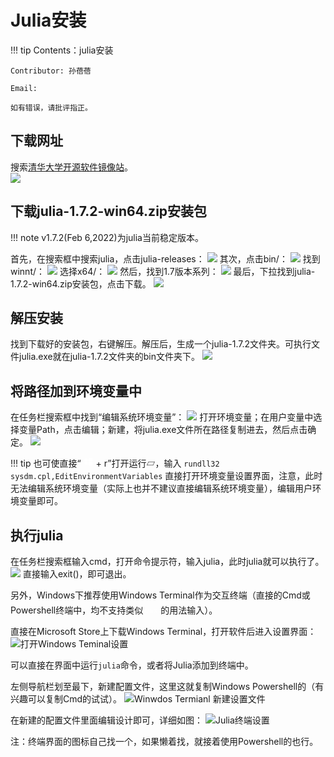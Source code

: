 # Julia安装

!!! tip
    Contents：julia安装

    Contributor: 孙蓓蓓

    Email:

    如有错误，请批评指正。

## 下载网址

搜索[清华大学开源软件镜像站](https://mirrors.tuna.tsinghua.edu.cn/)。  
![](../assets/1.png)

## 下载julia-1.7.2-win64.zip安装包

!!! note
    v1.7.2(Feb 6,2022)为julia当前稳定版本。

首先，在搜索框中搜索julia，点击julia-releases：
![](../assets/2.png)
其次，点击bin/：
![](../assets/3.png)
找到winnt/：
![](../assets/4.png)
选择x64/：
![](../assets/5.png)
然后，找到1.7版本系列：
![](../assets/6.png)
最后，下拉找到julia-1.7.2-win64.zip安装包，点击下载。
![](../assets/7.png)

## 解压安装

找到下载好的安装包，右键解压。解压后，生成一个julia-1.7.2文件夹。可执行文件julia.exe就在julia-1.7.2文件夹的bin文件夹下。
![](../assets/8.png)

## 将路径加到环境变量中

在任务栏搜索框中找到“编辑系统环境变量”：
![](../assets/9.png)
打开环境变量；在用户变量中选择变量Path，点击编辑；新建，将julia.exe文件所在路径复制进去，然后点击确定。
![](../assets/10.png)

!!! tip
    也可使直接“<i>
    <svg fill="white" xmlns="http://www.w3.org/2000/svg" viewBox="0 0 30 30" width="16px" height="16px">
    <path
        d="M12 16L3 16 3 23.75 12 24.988zM12 5L3 6.25 3 14 12 14zM14 4.75L14 14 27 14 27 3zM14 16L14 25.25 27 27 27 16z" />
</svg>
</i> + r”打开运行▱，输入 `rundll32 sysdm.cpl,EditEnvironmentVariables` 直接打开环境变量设置界面，注意，此时无法编辑系统环境变量（实际上也并不建议直接编辑系统环境变量），编辑用户环境变量即可。

## 执行julia

在任务栏搜索框输入cmd，打开命令提示符，输入julia，此时julia就可以执行了。
![](../assets/11.png)
直接输入exit()，即可退出。

另外，Windows下推荐使用Windows Terminal作为交互终端（直接的Cmd或Powershell终端中，均不支持类似
<i>
<svg version="1.1" xmlns="http://www.w3.org/2000/svg" xmlns:xlink="http://www.w3.org/1999/xlink" width="20px" height="20px" viewBox="220 280 180 120" xml:space="preserve">
 <g>
  <path fill-rule="evenodd" clip-rule="evenodd" fill="white"
   d="M259.618,401.811l1.231,0.268l-4.314,13.678h-39.031v-1.371h1.903
  c2.132,0,3.654-0.699,4.568-2.082c0.521-0.799,0.774-2.639,0.774-5.506v-32.534c0-3.147-0.343-5.114-1.041-5.9
  c-0.964-1.091-2.398-1.637-4.301-1.637h-1.903v-1.383h22.827v1.383c-2.677-0.025-4.556,0.216-5.634,0.736
  c-1.078,0.52-1.814,1.18-2.208,1.979c-0.394,0.787-0.596,2.69-0.596,5.685v31.671c0,2.057,0.203,3.465,0.596,4.238
  c0.292,0.52,0.749,0.9,1.37,1.154c0.622,0.242,2.551,0.367,5.799,0.367h3.68c3.87,0,6.586-0.279,8.146-0.85
  c1.561-0.57,2.982-1.586,4.276-3.031C257.042,407.229,258.336,404.932,259.618,401.811L259.618,401.811L259.618,401.811z" />
  <path fill-rule="evenodd" clip-rule="evenodd" fill="white" d="M265.631,392.346h-15.192l-2.657,6.193c-0.662,1.521-0.988,2.658-0.988,3.418
  c0,0.594,0.287,1.117,0.85,1.57c0.573,0.455,1.797,0.752,3.694,0.889v1.068H238.98v-1.068c1.64-0.295,2.697-0.672,3.181-1.135
  c0.988-0.92,2.074-2.805,3.27-5.641l13.809-32.292h1.008l13.661,32.637c1.097,2.627,2.094,4.326,2.993,5.107
  c0.899,0.779,2.153,1.225,3.753,1.322v1.068h-15.489v-1.068c1.561-0.078,2.618-0.346,3.171-0.789
  c0.553-0.436,0.83-0.979,0.83-1.621c0-0.848-0.396-2.182-1.166-4.02L265.631,392.346L265.631,392.346L265.631,392.346z
   M264.821,390.202l-6.658-15.854l-6.826,15.854H264.821L264.821,390.202L264.821,390.202z" />
  <path fill-rule="evenodd" clip-rule="evenodd" fill="white" d="M313.479,365.008l0.563,11.921h-1.432c-0.27-2.098-0.64-3.594-1.126-4.502
  c-0.768-1.445-1.804-2.507-3.083-3.197c-1.292-0.691-2.98-1.036-5.077-1.036h-7.163v38.833c0,3.121,0.345,5.064,1.011,5.844
  c0.946,1.051,2.417,1.574,4.387,1.574h1.766v1.381h-21.552v-1.381h1.803c2.149,0,3.671-0.652,4.566-1.957
  c0.55-0.793,0.832-2.621,0.832-5.461v-38.833h-6.114c-2.367,0-4.055,0.179-5.053,0.524c-1.305,0.473-2.417,1.394-3.338,2.737
  c-0.92,1.356-1.471,3.172-1.65,5.475h-1.42l0.602-11.921H313.479L313.479,365.008L313.479,365.008z" />
  <path fill-rule="evenodd" clip-rule="evenodd" fill="white" d="M319.647,381.675v19.259h10.708c2.785,0,4.637-0.418,5.569-1.252
  c1.251-1.104,1.938-3.042,2.085-5.826h1.325v16.965h-1.325c-0.331-2.367-0.674-3.889-1.006-4.564
  c-0.429-0.834-1.141-1.496-2.122-1.975c-0.981-0.477-2.49-0.723-4.526-0.723h-10.708v16.068c0,2.158,0.098,3.471,0.281,3.938
  c0.197,0.467,0.528,0.834,1.006,1.117c0.479,0.27,1.398,0.404,2.736,0.404h8.267c2.748,0,4.76-0.184,5.999-0.576
  c1.251-0.381,2.44-1.129,3.594-2.258c1.484-1.484,3.006-3.729,4.563-6.723h1.435l-4.194,12.219h-37.56v-1.326h1.73
  c1.141,0,2.232-0.281,3.263-0.834c0.772-0.379,1.288-0.957,1.569-1.717c0.271-0.773,0.405-2.344,0.405-4.709v-31.661
  c0-3.091-0.307-4.992-0.933-5.716c-0.858-0.957-2.294-1.435-4.305-1.435h-1.73v-1.337h37.56l0.539,10.672h-1.41
  c-0.503-2.563-1.055-4.318-1.668-5.274c-0.613-0.957-1.509-1.693-2.711-2.196c-0.957-0.355-2.65-0.54-5.066-0.54H319.647
  L319.647,381.675L319.647,381.675z" />
  <path fill-rule="evenodd" clip-rule="evenodd" fill="white" d="M370.217,387.709l10.832,16.14c2.997,4.469,5.219,7.289,6.679,8.469
  c1.448,1.182,3.29,1.83,5.524,1.957v1.371h-21.651v-1.371c1.435-0.025,2.502-0.18,3.2-0.457c0.521-0.217,0.939-0.561,1.282-1.016
  c0.331-0.459,0.496-0.928,0.496-1.398c0-0.57-0.114-1.143-0.331-1.713c-0.178-0.42-0.862-1.512-2.044-3.277l-8.559-12.94
  l-10.565,13.538c-1.117,1.447-1.791,2.4-2.006,2.883c-0.229,0.482-0.344,0.99-0.344,1.51c0,0.801,0.344,1.447,1.004,1.969
  c0.672,0.521,1.955,0.826,3.835,0.902v1.371h-17.893v-1.371c1.27-0.127,2.349-0.395,3.276-0.789
  c1.536-0.646,2.996-1.51,4.381-2.602c1.396-1.092,2.984-2.77,4.762-5.029l11.911-15.022l-9.93-14.552
  c-2.705-3.937-5.004-6.527-6.883-7.747c-1.893-1.232-4.063-1.879-6.515-1.956v-1.384h23.327v1.384
  c-1.98,0.076-3.34,0.394-4.076,0.965c-0.724,0.571-1.092,1.207-1.092,1.893c0,0.927,0.597,2.26,1.778,4.025l7.745,11.568
  l8.966-11.353c1.041-1.333,1.676-2.248,1.917-2.743c0.229-0.508,0.355-1.016,0.355-1.537s-0.152-0.978-0.457-1.372
  c-0.368-0.521-0.838-0.889-1.409-1.092c-0.571-0.216-1.752-0.331-3.53-0.356v-1.384h17.893v1.384
  c-1.41,0.076-2.565,0.292-3.467,0.661c-1.333,0.571-2.565,1.346-3.683,2.311c-1.117,0.965-2.692,2.755-4.724,5.358L370.217,387.709
  L370.217,387.709L370.217,387.709z" />
 </g>
</svg>
</i>的用法输入）。

直接在Microsoft Store上下载Windows Terminal，打开软件后进入设置界面：
![打开Windows Teminal设置](../assets/12.png)

可以直接在界面中运行`julia`命令，或者将Julia添加到终端中。

左侧导航栏划至最下，新建配置文件，这里这就复制Windows Powershell的（有兴趣可以复制Cmd的试试）。
![Winwdos Termianl 新建设置文件](../assets/13.png)

在新建的配置文件里面编辑设计即可，详细如图：
![Julia终端设置](../assets/14.png)

注：终端界面的图标自己找一个，如果懒着找，就接着使用Powershell的也行。
